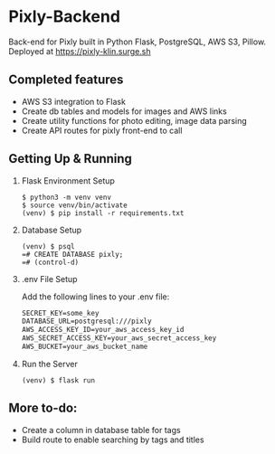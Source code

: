 # Pixly-Backend
Back-end for Pixly built in Python Flask, PostgreSQL, AWS S3, Pillow.
Deployed at https://pixly-klin.surge.sh

## Completed features
- AWS S3 integration to Flask
- Create db tables and models for images and AWS links
- Create utility functions for photo editing, image data parsing
- Create API routes for pixly front-end to call

## Getting Up & Running
1. Flask Environment Setup
    ```console
    $ python3 -m venv venv
    $ source venv/bin/activate
    (venv) $ pip install -r requirements.txt
    ```
2. Database Setup
    ```console
    (venv) $ psql
    =# CREATE DATABASE pixly;
    =# (control-d)
    ```
3. .env File Setup

    Add the following lines to your .env file:
    ```txt
    SECRET_KEY=some_key
    DATABASE_URL=postgresql:///pixly
    AWS_ACCESS_KEY_ID=your_aws_access_key_id
    AWS_SECRET_ACCESS_KEY=your_aws_secret_access_key
    AWS_BUCKET=your_aws_bucket_name
    ```
4. Run the Server
    ```console
    (venv) $ flask run
    ```
    
## More to-do:
- Create a column in database table for tags
- Build route to enable searching by tags and titles


